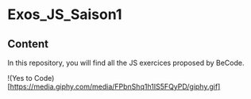# Exos_JS_Saison1
## Content
In this repository, you will find all the JS exercices proposed by BeCode.

!(Yes to Code)[https://media.giphy.com/media/FPbnShq1h1IS5FQyPD/giphy.gif]